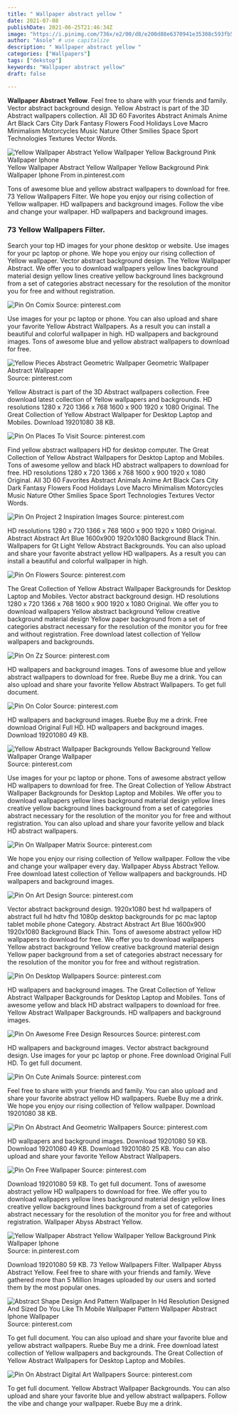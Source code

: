 ```yaml
---
title: " Wallpaper abstract yellow "
date: 2021-07-08
publishDate: 2021-06-25T21:46:34Z
image: "https://i.pinimg.com/736x/e2/00/d8/e200d88e6370941e35308c593fb5e8b5.jpg"
author: "Asole" # use capitalize
description: " Wallpaper abstract yellow "
categories: ["Wallpapers"]
tags: ["dekstop"]
keywords: "Wallpaper abstract yellow"
draft: false

---
```



**Wallpaper Abstract Yellow**. Feel free to share with your friends and family. Vector abstract background design. Yellow Abstract is part of the 3D Abstract wallpapers collection. All 3D 60 Favorites Abstract Animals Anime Art Black Cars City Dark Fantasy Flowers Food Holidays Love Macro Minimalism Motorcycles Music Nature Other Smilies Space Sport Technologies Textures Vector Words.

![Yellow Wallpaper Abstract Yellow Wallpaper Yellow Background Pink Wallpaper Iphone](https://i.pinimg.com/originals/98/7b/b4/987bb4801d37291ef6a45546f0446d61.jpg "Yellow Wallpaper Abstract Yellow Wallpaper Yellow Background Pink Wallpaper Iphone")
Yellow Wallpaper Abstract Yellow Wallpaper Yellow Background Pink Wallpaper Iphone From in.pinterest.com


Tons of awesome blue and yellow abstract wallpapers to download for free. 73 Yellow Wallpapers Filter. We hope you enjoy our rising collection of Yellow wallpaper. HD wallpapers and background images. Follow the vibe and change your wallpaper. HD wallpapers and background images.

### 73 Yellow Wallpapers Filter.

Search your top HD images for your phone desktop or website. Use images for your pc laptop or phone. We hope you enjoy our rising collection of Yellow wallpaper. Vector abstract background design. The Yellow Wallpaper Abstract. We offer you to download wallpapers yellow lines background material design yellow lines creative yellow background lines background from a set of categories abstract necessary for the resolution of the monitor you for free and without registration.


![Pin On Comix](https://i.pinimg.com/474x/61/04/69/6104692eb0b54344dd5defc4ce5853ce.jpg "Pin On Comix")
Source: pinterest.com

Use images for your pc laptop or phone. You can also upload and share your favorite Yellow Abstract Wallpapers. As a result you can install a beautiful and colorful wallpaper in high. HD wallpapers and background images. Tons of awesome blue and yellow abstract wallpapers to download for free.

![Yellow Pieces Abstract Geometric Wallpaper Geometric Wallpaper Abstract Wallpaper](https://i.pinimg.com/736x/61/ba/55/61ba551764a781de7dbd9c046bd1e01c.jpg "Yellow Pieces Abstract Geometric Wallpaper Geometric Wallpaper Abstract Wallpaper")
Source: pinterest.com

Yellow Abstract is part of the 3D Abstract wallpapers collection. Free download latest collection of Yellow wallpapers and backgrounds. HD resolutions 1280 x 720 1366 x 768 1600 x 900 1920 x 1080 Original. The Great Collection of Yellow Abstract Wallpaper for Desktop Laptop and Mobiles. Download 19201080 38 KB.

![Pin On Places To Visit](https://i.pinimg.com/originals/b5/5c/22/b55c22f1b02bccce761f9d7b15acf3b9.jpg "Pin On Places To Visit")
Source: pinterest.com

Find yellow abstract wallpapers HD for desktop computer. The Great Collection of Yellow Abstract Wallpapers for Desktop Laptop and Mobiles. Tons of awesome yellow and black HD abstract wallpapers to download for free. HD resolutions 1280 x 720 1366 x 768 1600 x 900 1920 x 1080 Original. All 3D 60 Favorites Abstract Animals Anime Art Black Cars City Dark Fantasy Flowers Food Holidays Love Macro Minimalism Motorcycles Music Nature Other Smilies Space Sport Technologies Textures Vector Words.

![Pin On Project 2 Inspiration Images](https://i.pinimg.com/originals/4a/da/b4/4adab4c226812405509c7235f002a142.jpg "Pin On Project 2 Inspiration Images")
Source: pinterest.com

HD resolutions 1280 x 720 1366 x 768 1600 x 900 1920 x 1080 Original. Abstract Abstract Art Blue 1600x900 1920x1080 Background Black Thin. Wallpapers for Gt Light Yellow Abstract Backgrounds. You can also upload and share your favorite abstract yellow HD wallpapers. As a result you can install a beautiful and colorful wallpaper in high.

![Pin On Flowers](https://i.pinimg.com/736x/b4/a6/fd/b4a6fd42e96e7d709547a1590e292787.jpg "Pin On Flowers")
Source: pinterest.com

The Great Collection of Yellow Abstract Wallpaper Backgrounds for Desktop Laptop and Mobiles. Vector abstract background design. HD resolutions 1280 x 720 1366 x 768 1600 x 900 1920 x 1080 Original. We offer you to download wallpapers Yellow abstract background Yellow creative background material design Yellow paper background from a set of categories abstract necessary for the resolution of the monitor you for free and without registration. Free download latest collection of Yellow wallpapers and backgrounds.

![Pin On Zz](https://i.pinimg.com/736x/02/b7/06/02b706d56c3db57baa9582240341d4db.jpg "Pin On Zz")
Source: pinterest.com

HD wallpapers and background images. Tons of awesome blue and yellow abstract wallpapers to download for free. Ruebe Buy me a drink. You can also upload and share your favorite Yellow Abstract Wallpapers. To get full document.

![Pin On Color](https://i.pinimg.com/originals/bd/b6/4f/bdb64fb93d4b51bb12a54665f5115ae9.jpg "Pin On Color")
Source: pinterest.com

HD wallpapers and background images. Ruebe Buy me a drink. Free download Original Full HD. HD wallpapers and background images. Download 19201080 49 KB.

![Yellow Abstract Wallpaper Backgrounds Yellow Background Yellow Wallpaper Orange Wallpaper](https://i.pinimg.com/originals/f3/9b/72/f39b72dd191a6a1aecfcc0ffc2852652.jpg "Yellow Abstract Wallpaper Backgrounds Yellow Background Yellow Wallpaper Orange Wallpaper")
Source: pinterest.com

Use images for your pc laptop or phone. Tons of awesome abstract yellow HD wallpapers to download for free. The Great Collection of Yellow Abstract Wallpaper Backgrounds for Desktop Laptop and Mobiles. We offer you to download wallpapers yellow lines background material design yellow lines creative yellow background lines background from a set of categories abstract necessary for the resolution of the monitor you for free and without registration. You can also upload and share your favorite yellow and black HD abstract wallpapers.

![Pin On Wallpaper Matrix](https://i.pinimg.com/originals/cc/ba/e4/ccbae47db57db931e4633e70a589b0f6.jpg "Pin On Wallpaper Matrix")
Source: pinterest.com

We hope you enjoy our rising collection of Yellow wallpaper. Follow the vibe and change your wallpaper every day. Wallpaper Abyss Abstract Yellow. Free download latest collection of Yellow wallpapers and backgrounds. HD wallpapers and background images.

![Pin On Art Design](https://i.pinimg.com/originals/ef/4f/bf/ef4fbf707f9653f74b02b5ec12d87f78.jpg "Pin On Art Design")
Source: pinterest.com

Vector abstract background design. 1920x1080 best hd wallpapers of abstract full hd hdtv fhd 1080p desktop backgrounds for pc mac laptop tablet mobile phone Category. Abstract Abstract Art Blue 1600x900 1920x1080 Background Black Thin. Tons of awesome abstract yellow HD wallpapers to download for free. We offer you to download wallpapers Yellow abstract background Yellow creative background material design Yellow paper background from a set of categories abstract necessary for the resolution of the monitor you for free and without registration.

![Pin On Desktop Wallpapers](https://i.pinimg.com/originals/e1/6f/8a/e16f8a5ce6dd2e2539d7768c14eee2a0.jpg "Pin On Desktop Wallpapers")
Source: pinterest.com

HD wallpapers and background images. The Great Collection of Yellow Abstract Wallpaper Backgrounds for Desktop Laptop and Mobiles. Tons of awesome yellow and black HD abstract wallpapers to download for free. Yellow Abstract Wallpaper Backgrounds. HD wallpapers and background images.

![Pin On Awesome Free Design Resources](https://i.pinimg.com/originals/71/09/63/710963fdf785326ea45c58b8620d6179.jpg "Pin On Awesome Free Design Resources")
Source: pinterest.com

HD wallpapers and background images. Vector abstract background design. Use images for your pc laptop or phone. Free download Original Full HD. To get full document.

![Pin On Cute Animals](https://i.pinimg.com/originals/cb/5b/b0/cb5bb04ae7d9926f7d2ea414c4026eda.jpg "Pin On Cute Animals")
Source: pinterest.com

Feel free to share with your friends and family. You can also upload and share your favorite abstract yellow HD wallpapers. Ruebe Buy me a drink. We hope you enjoy our rising collection of Yellow wallpaper. Download 19201080 38 KB.

![Pin On Abstract And Geometric Wallpapers](https://i.pinimg.com/originals/31/fa/fc/31fafce2114ef9799a1642268403d813.jpg "Pin On Abstract And Geometric Wallpapers")
Source: pinterest.com

HD wallpapers and background images. Download 19201080 59 KB. Download 19201080 49 KB. Download 19201080 25 KB. You can also upload and share your favorite Yellow Abstract Wallpapers.

![Pin On Free Wallpaper](https://i.pinimg.com/originals/78/1f/69/781f694512e640b757f95935d9a5448e.jpg "Pin On Free Wallpaper")
Source: pinterest.com

Download 19201080 59 KB. To get full document. Tons of awesome abstract yellow HD wallpapers to download for free. We offer you to download wallpapers yellow lines background material design yellow lines creative yellow background lines background from a set of categories abstract necessary for the resolution of the monitor you for free and without registration. Wallpaper Abyss Abstract Yellow.

![Yellow Wallpaper Abstract Yellow Wallpaper Yellow Background Pink Wallpaper Iphone](https://i.pinimg.com/originals/98/7b/b4/987bb4801d37291ef6a45546f0446d61.jpg "Yellow Wallpaper Abstract Yellow Wallpaper Yellow Background Pink Wallpaper Iphone")
Source: in.pinterest.com

Download 19201080 59 KB. 73 Yellow Wallpapers Filter. Wallpaper Abyss Abstract Yellow. Feel free to share with your friends and family. Weve gathered more than 5 Million Images uploaded by our users and sorted them by the most popular ones.

![Abstract Shape Design And Pattern Wallpaper In Hd Resolution Designed And Sized Do You Like Th Mobile Wallpaper Pattern Wallpaper Abstract Iphone Wallpaper](https://i.pinimg.com/736x/92/8a/1d/928a1dc85efe9dd5b3f6eed2a84304ef.jpg "Abstract Shape Design And Pattern Wallpaper In Hd Resolution Designed And Sized Do You Like Th Mobile Wallpaper Pattern Wallpaper Abstract Iphone Wallpaper")
Source: pinterest.com

To get full document. You can also upload and share your favorite blue and yellow abstract wallpapers. Ruebe Buy me a drink. Free download latest collection of Yellow wallpapers and backgrounds. The Great Collection of Yellow Abstract Wallpapers for Desktop Laptop and Mobiles.

![Pin On Abstract Digital Art Wallpapers](https://i.pinimg.com/736x/e2/00/d8/e200d88e6370941e35308c593fb5e8b5.jpg "Pin On Abstract Digital Art Wallpapers")
Source: pinterest.com

To get full document. Yellow Abstract Wallpaper Backgrounds. You can also upload and share your favorite blue and yellow abstract wallpapers. Follow the vibe and change your wallpaper. Ruebe Buy me a drink.


